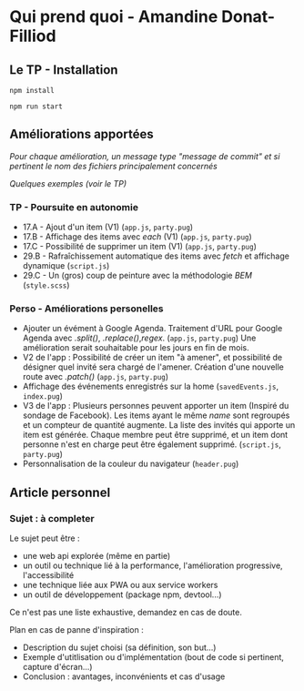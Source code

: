 # Qui prend quoi - Amandine Donat-Filliod

## Le TP - Installation

`npm install`

`npm run start`

## Améliorations apportées

_Pour chaque amélioration, un message type "message de commit" et si pertinent le nom des fichiers principalement concernés_

_Quelques exemples (voir le TP)_

### TP - Poursuite en autonomie

- 17.A - Ajout d'un item (V1) (`app.js`, `party.pug`)
- 17.B - Affichage des items avec _each_ (V1) (`app.js`, `party.pug`)
- 17.C - Possibilité de supprimer un item (V1) (`app.js`, `party.pug`)
- 29.B - Rafraîchissement automatique des items avec _fetch_ et affichage dynamique (`script.js`)
- 29.C - Un (gros) coup de peinture avec la méthodologie _BEM_ (`style.scss`)

### Perso - Améliorations personelles

- Ajouter un évément à Google Agenda. Traitement d'URL pour Google Agenda avec _.split()_, _.replace()_,_regex_. (`app.js`, `party.pug`) Une amélioration serait souhaitable pour les jours en fin de mois.
- V2 de l'app : Possibilité de créer un item "à amener", et possibilité de désigner quel invité sera chargé de l'amener. Création d'une nouvelle route avec _.patch()_ (`app.js`, `party.pug`)
- Affichage des événements enregistrés sur la home (`savedEvents.js`, `index.pug`)
- V3 de l'app : Plusieurs personnes peuvent apporter un item (Inspiré du sondage de Facebook). Les items ayant le même _name_ sont regroupés et un compteur de quantité augmente. La liste des invités qui apporte un item est générée. Chaque membre peut être supprimé, et un item dont personne n'est en charge peut être également supprimé. (`script.js`, `party.pug`)
- Personnalisation de la couleur du navigateur (`header.pug`)

## Article personnel

### Sujet : à completer

Le sujet peut être :

- une web api explorée (même en partie)
- un outil ou technique lié à la performance, l'amélioration progressive, l'accessibilité
- une technique liée aux PWA ou aux service workers
- un outil de développement (package npm, devtool...)

Ce n'est pas une liste exhaustive, demandez en cas de doute.

Plan en cas de panne d'inspiration :

- Description du sujet choisi (sa définition, son but...)
- Exemple d'utitlisation ou d'implémentation (bout de code si pertinent, capture d'écran...)
- Conclusion : avantages, inconvénients et cas d'usage